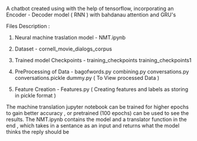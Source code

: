 A chatbot created using with the help of tensorflow, incorporating an
Encoder - Decoder model ( RNN ) with bahdanau attention and GRU's



Files Description : 

1) Neural machine traslation model  - 
NMT.ipynb

2) Dataset - 
cornell_movie_dialogs_corpus

3) Trained model Checkpoints - 
training_checkpoints
training_checkpoints1
   
4) PreProcessing of Data  - 
bagofwords.py
combining.py
conversations.py
conversations.pickle
dummy.py ( To View processed Data )

5) Feature Creation - 
Features.py ( Creating features and labels as storing in pickle format )


The machine translation jupyter notebook can be trained for higher epochs to gain better accuracy , 
or pretrained (100 epochs) can be used to see the results.
The NMT.ipynb contains the model and a translator function in the end , which takes in a sentance as an
input and returns what the model thinks the reply should be

   
